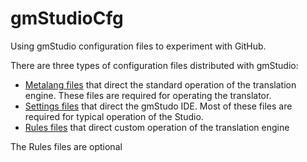 # gmStudioCfg

Using gmStudio configuration files to experiment with GitHub.

There are three types of configuration files distributed with gmStudio:

* [Metalang files](https://github.com/mjuras/gmStudioCfg/tree/master/Metalang) that direct the standard operation of the translation engine.  These files are required for operating the translator.
* [Settings files](https://github.com/mjuras/gmStudioCfg/tree/master/Settings) that direct the gmStudo IDE.  Most of these files are required for typical operation of the Studio. 
* [Rules files](https://github.com/mjuras/gmStudioCfg/tree/master/Rules) that direct custom operation of the translation engine

The Rules files are optional 


